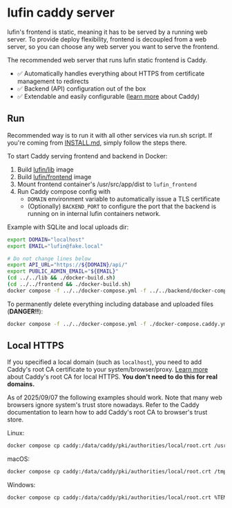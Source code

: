 # lufin caddy server

lufin's frontend is static, meaning it has to be served by a running web server. To provide deploy flexibility, frontend is decoupled from a web server, so you can choose any web server you want to serve the frontend.

The recommended web server that runs lufin static frontend is Caddy.

- ✅ Automatically handles everything about HTTPS from certificate management to redirects
- ✅ Backend (API) configuration out of the box
- ✅ Extendable and easily configurable ([learn more](https://caddyserver.com/docs/) about Caddy)

## Run

Recommended way is to run it with all other services via run.sh script. If you're coming from [INSTALL.md](../../docs/INSTALL.md#option-a-docker-recommended), simply follow the steps there.

To start Caddy serving frontend and backend in Docker:
1. Build [lufin/lib](../../lib/README.md) image
2. Build [lufin/frontend](../../frontend/README.md#docker) image
3. Mount frontend container's /usr/src/app/dist to `lufin_frontend`
4. Run Caddy compose config with
   - `DOMAIN` environment variable to automatically issue a TLS certificate
   - (Optionally) `BACKEND_PORT` to configure the port that the backend is running on in internal lufin containers network. 

Example with SQLite and local uploads dir:

```bash
export DOMAIN="localhost"
export EMAIL="lufin@fake.local"

# Do not change lines below
export API_URL="https://${DOMAIN}/api/"
export PUBLIC_ADMIN_EMAIL="${EMAIL}"
(cd ../../lib && ./docker-build.sh)
(cd ../../frontend && ./docker-build.sh)
docker compose -f ../../docker-compose.yml -f ../../backend/docker-compose.backend.yml -f ./docker-compose.caddy.yml -f ../docker-compose.fs.yml -f ../docker-compose.sqlite.yml up --build -d
```

To permanently delete everything including database and uploaded files (**DANGER!!**):

```bash
docker compose -f ../../docker-compose.yml -f ./docker-compose.caddy.yml -f ../docker-compose.fs.yml -f ../docker-compose.sqlite.yml -f ../../backend/docker-compose.backend.yml down --volumes
```

## Local HTTPS

If you specified a local domain (such as `localhost`), you need to add Caddy's root CA certificate to your system/browser/proxy. [Learn more](https://caddyserver.com/docs/running#local-https-with-docker) about Caddy's root CA for local HTTPS. **You don't need to do this for real domains.**

As of 2025/09/07 the following examples should work. Note that many web browsers ignore system's trust store nowadays. Refer to the Caddy documentation to learn how to add Caddy's root CA to browser's trust store.

Linux:

```bash
docker compose cp caddy:/data/caddy/pki/authorities/local/root.crt /usr/local/share/ca-certificates/lufin-local-https.crt && sudo update-ca-certificates
```

macOS:

```bash
docker compose cp caddy:/data/caddy/pki/authorities/local/root.crt /tmp/lufin-local-https.crt && sudo security add-trusted-cert -d -r trustRoot -k /Library/Keychains/System.keychain /tmp/lufin-local-https.crt
```

Windows:

```bash
docker compose cp caddy:/data/caddy/pki/authorities/local/root.crt %TEMP%/lufin-local-https.crt && certutil -addstore -f "ROOT" %TEMP%/lufin-local-https.crt
```
